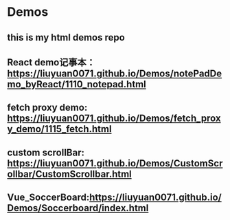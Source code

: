 # Demos
## this is my html demos repo 
React demo记事本： https://liuyuan0071.github.io/Demos/notePadDemo_byReact/1110_notepad.html
---
fetch proxy demo: https://liuyuan0071.github.io/Demos/fetch_proxy_demo/1115_fetch.html
---
custom scrollBar: https://liuyuan0071.github.io/Demos/CustomScrollbar/CustomScrollbar.html
---
Vue_SoccerBoard:https://liuyuan0071.github.io/Demos/Soccerboard/index.html                     
---
